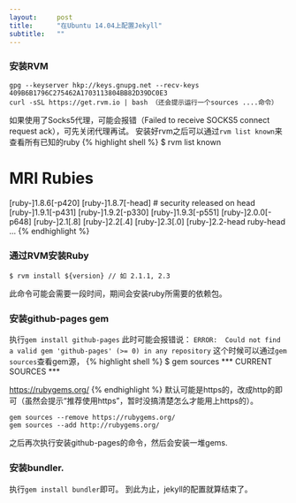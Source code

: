 ```yaml
---
layout:     post
title:      "在Ubuntu 14.04上配置Jekyll"
subtitle:   ""
---
```


### 安装RVM

```
gpg --keyserver hkp://keys.gnupg.net --recv-keys 409B6B1796C275462A1703113804BB82D39DC0E3
curl -sSL https://get.rvm.io | bash （还会提示运行一个sources ....命令）
```
如果使用了Socks5代理，可能会报错（Failed to receive SOCKS5 connect request ack），可先关闭代理再试。
安装好rvm之后可以通过`rvm list known`来查看所有已知的ruby
{% highlight shell %}
$ rvm list known  
# MRI Rubies
[ruby-]1.8.6[-p420]
[ruby-]1.8.7[-head] # security released on head
[ruby-]1.9.1[-p431]
[ruby-]1.9.2[-p330]
[ruby-]1.9.3[-p551]
[ruby-]2.0.0[-p648]
[ruby-]2.1[.8]
[ruby-]2.2[.4]
[ruby-]2.3[.0]
[ruby-]2.2-head
ruby-head
...
{% endhighlight %}

### 通过RVM安装Ruby

```
$ rvm install ${version} // 如 2.1.1, 2.3
```
此命令可能会需要一段时间，期间会安装ruby所需要的依赖包。

### 安装github-pages gem
执行`gem install github-pages`
此时可能会报错说：
`ERROR:  Could not find a valid gem 'github-pages' (>= 0) in any repository`
这个时候可以通过`gem sources`查看gem源，
{% highlight shell %}
$ gem sources
*** CURRENT SOURCES ***

https://rubygems.org/
{% endhighlight %}
默认可能是https的，改成http的即可（虽然会提示“推荐使用https”，暂时没搞清楚怎么才能用上https的）。

```
gem sources --remove https://rubygems.org/
gem sources --add http://rubygems.org/
```

之后再次执行安装github-pages的命令，然后会安装一堆gems.

### 安装bundler.
执行`gem install bundler`即可。
到此为止，jekyll的配置就算结束了。